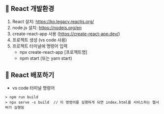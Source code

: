 ## 📝 React 개발환경
1. React 설치: https://ko.legacy.reactjs.org/
2. node.js 설치: https://nodejs.org/en
3. create-react-app 사용 (https://create-react-app.dev/)
4. 프로젝트 생성 (vs code 사용)
5. 프로젝트 터미널에 명령어 입력
   - npx create-react-app [프로젝트명]
   - npm start (또는 yarn start)

## 📝 React 배포하기
- vs code 터미널 명령어
```
> npm run build
> npx serve -s build  // 이 명령어를 실행하게 되면 index.html를 서비스하는 웹서버가 실행됨
```
